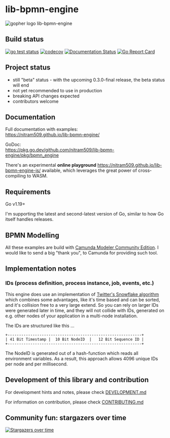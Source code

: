 # lib-bpmn-engine

![](./art/gopher-lib-bpmn-engine-128.png "gopher logo lib-bpmn-engine")

## Build status

[![go test status](https://github.com/nitram509/lib-bpmn-engine/actions/workflows/go-test.yml/badge.svg)](https://github.com/nitram509/lib-bpmn-engine/actions/workflows/go-test.yml)
[![codecov](https://codecov.io/gh/nitram509/lib-bpmn-engine/branch/main/graph/badge.svg?token=J5J6SQ0TPJ)](https://codecov.io/gh/nitram509/lib-bpmn-engine)
[![Documentation Status](https://readthedocs.com/projects/nitram509-lib-bpmn-engine/badge/?version=latest)](https://nitram509-lib-bpmn-engine.readthedocs-hosted.com/en/latest/?badge=latest)
[![Go Report Card](https://goreportcard.com/badge/github.com/nitram509/lib-bpmn-engine)](https://goreportcard.com/report/github.com/nitram509/lib-bpmn-engine)

## Project status

* still "beta" status - with the upcoming 0.3.0-final release, the beta status will end
* not yet recommended to use in production
* breaking API changes expected
* contributors welcome

## Documentation

Full documentation with examples: \
https://nitram509.github.io/lib-bpmn-engine/

GoDoc: \
https://pkg.go.dev/github.com/nitram509/lib-bpmn-engine/pkg/bpmn_engine

There's an experimental **online playground** https://nitram509.github.io/lib-bpmn-engine-js/ available,
which leverages the great power of cross-compiling to WASM.

## Requirements

Go v1.19+

I'm supporting the latest and second-latest version of Go, similar to how Go itself handles releases. 

## BPMN Modelling

All these examples are build with [Camunda Modeler Community Edition](https://camunda.com/de/download/modeler/).
I would like to send a big "thank you", to Camunda for providing such tool.

## Implementation notes

### IDs (process definition, process instance, job, events, etc.)

This engine does use an implementation of [Twitter's Snowflake algorithm](https://en.wikipedia.org/wiki/Snowflake_ID)
which combines some advantages, like it's time based and can be sorted, and it's collision free to a very large extend.
So you can rely on larger IDs were generated later in time, and they will not collide with IDs,
generated on e.g. other nodes of your application in a multi-node installation.

The IDs are structured like this ...
```
+-----------------------------------------------------------+
| 41 Bit Timestamp |  10 Bit NodeID  |   12 Bit Sequence ID |
+-----------------------------------------------------------+
```

The NodeID is generated out of a hash-function which reads all environment variables.
As a result, this approach allows 4096 unique IDs per node and per millisecond.

## Development of this library and contribution

For development hints and notes, please check [DEVELOPMENT.md](./DEVELOPMENT.md)

For information on contribution, please check [CONTRIBUTING.md](./CONTRIBUTING.md)

## Community fun: stargazers over time

[![Stargazers over time](https://starchart.cc/nitram509/lib-bpmn-engine.svg)](https://starchart.cc/nitram509/lib-bpmn-engine)
